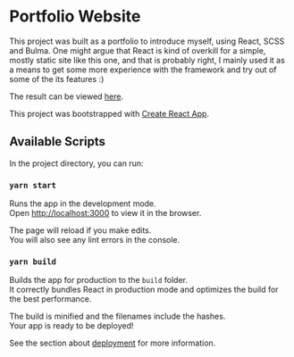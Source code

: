 # Portfolio Website

This project was built as a portfolio to introduce myself, using React, SCSS and Bulma.
One might argue that React is kind of overkill for a simple, mostly static site like this one, and that is probably right,
I mainly used it as a means to get some more experience with the framework and try out of some of the its features :)

The result can be viewed [here](https://julianeumann.github.io/portfolio/).

This project was bootstrapped with [Create React App](https://github.com/facebook/create-react-app).

## Available Scripts

In the project directory, you can run:

### `yarn start`

Runs the app in the development mode.<br />
Open [http://localhost:3000](http://localhost:3000) to view it in the browser.

The page will reload if you make edits.<br />
You will also see any lint errors in the console.

### `yarn build`

Builds the app for production to the `build` folder.<br />
It correctly bundles React in production mode and optimizes the build for the best performance.

The build is minified and the filenames include the hashes.<br />
Your app is ready to be deployed!

See the section about [deployment](https://facebook.github.io/create-react-app/docs/deployment) for more information.